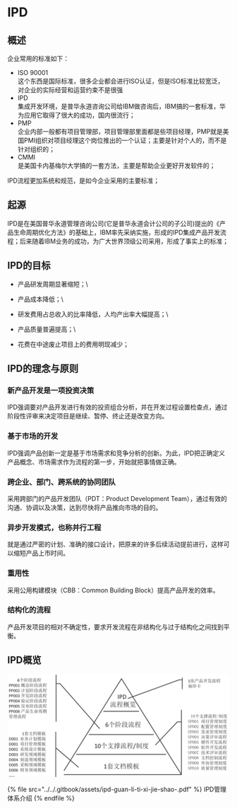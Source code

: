 # IPD

## 概述

企业常用的标准如下：

* ISO 90001\
  这个东西是国际标准，很多企业都会进行ISO认证，但是ISO标准比较宽泛，对企业的实际经营和运营约束不是很强
* IPD\
  集成开发环境，是普华永道咨询公司给IBM做咨询后，IBM搞的一套标准，华为应用它取得了很大的成功，国内很流行；
* PMP\
  企业内部一般都有项目管理部，项目管理部里面都是些项目经理，PMP就是美国PMI组织对项目经理这个岗位推出的一个认证；主要是针对个人的，而不是针对组织的；
* CMMI\
  是美国卡内基梅尔大学搞的一套方法，主要是帮助企业更好开发软件的；

IPD流程更加系统和规范，是如今企业采用的主要标准；

## 起源

IPD是在美国普华永道管理咨询公司(它是普华永道会计公司的子公司)提出的《产品生命周期优化方法》的基础上，IBM率先采纳实施，形成的IPD集成产品开发流程；后来随着IBM业务的成功，为广大世界顶级公司采用，形成了事实上的标准；

## IPD的目标

* 产品研发周期显著缩短；\

* 产品成本降低；\

* 研发费用占总收入的比率降低，人均产出率大幅提高；\

* 产品质量普遍提高；\

* 花费在中途废止项目上的费用明现减少；

## IPD的理念与原则

### 新产品开发是一项投资决策

IPD强调要对产品开发进行有效的投资组合分析，并在开发过程设置检查点，通过阶段性评审来决定项目是继续、暂停、终止还是改变方向。

### 基于市场的开发

IPD强调产品创新一定是基于市场需求和竞争分析的创新。为此，IPD把正确定义产品概念、市场需求作为流程的第一步，开始就把事情做正确。

### 跨企业、部门、跨系统的协同团队

采用跨部门的产品开发团队（PDT：Product Development Team），通过有效的沟通、协调以及决策，达到尽快将产品推向市场的目的。

### 异步开发模式，也称并行工程

就是通过严密的计划、准确的接口设计，把原来的许多后续活动提前进行，这样可以缩短产品上市时间。

### 重用性

采用公用构建模块（CBB：Common Building Block）提高产品开发的效率。

### 结构化的流程

产品开发项目的相对不确定性，要求开发流程在非结构化与过于结构化之间找到平衡。

## IPD概览

![](<../../.gitbook/assets/image (48).png>)

{% file src="../../.gitbook/assets/ipd-guan-li-ti-xi-jie-shao-.pdf" %}
IPD管理体系介绍
{% endfile %}
